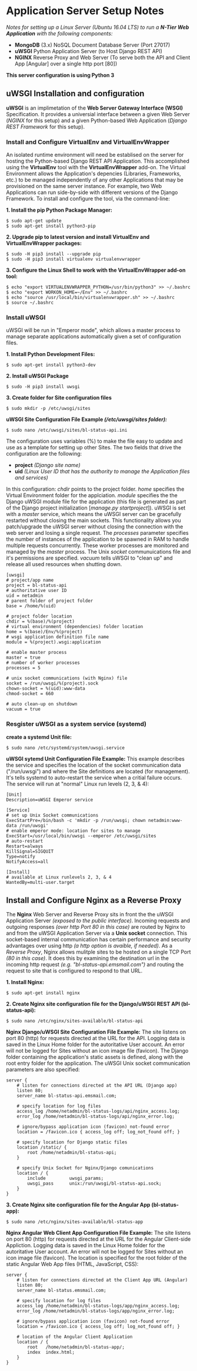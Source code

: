 # Application Server Setup Notes
*Notes for setting up a Linux Server (Ubuntu 16.04 LTS) to run a **N-Tier Web Application** with the following components:*
* **MongoDB** (3.x) NoSQL Document Database Server (Port 27017)
* **uWSGI** Python Application Server (to Host Django REST API)
* **NGINX** Reverse Proxy and Web Server (To serve both the API and Client App [Angular] over a single http port [80])

**This server configuration is using Python 3**

## uWSGI Installation and configuration
**uWSGI** is an implimetation of the **Web Server Gateway Interface (WSGI)** Specification. It provides a universial interface 
between a given Web Server (*NGINX* for this setup) and a given Python-based Web Application (*Django REST Framework* 
for this setup).

### Install and Configure VirtualEnv and VirtualEnvWrapper
An isolated runtime environment will need be establised on the server for hosting the Python-based Django REST API Application.  This accomplished using the **VirtualEnv** tool with the **VirtualEnvWrapper** add-on.  The Virtual Environment allows the Application's depencies (Libraries, Frameworks, etc.) to be managed independently of any other Applications that may be provisioned on the same server instance. For example, two Web Applications can run side-by-side with different versions of the Django Framework. To install and configure the tool, via the command-line:

**1. Install the pip Python Package Manager:**
```
$ sudo apt-get update
$ sudo apt-get install python3-pip
```

**2. Upgrade pip to latest version and install VirtualEnv and VirtualEnvWrapper packages:**
```
$ sudo -H pip3 install --upgrade pip
$ sudo -H pip3 install virtualenv virtualenvwrapper
```

**3. Configure the Linux Shell to work with the VirtualEnvWrapper add-on tool:**
```
$ echo "export VIRTUALENVWRAPPER_PYTHON=/usr/bin/python3" >> ~/.bashrc
$ echo "export WORKON_HOME=~/Env" >> ~/.bashrc
$ echo "source /usr/local/bin/virtualenvwrapper.sh" >> ~/.bashrc
$ source ~/.bashrc
```
### Install uWSGI
uWSGI will be run in "Emperor mode", which allows a master process to manage separate applications automatically given a set of configuration files.

**1. Install Python Development Files:**
```
$ sudo apt-get install python3-dev
```
**2. Install uWSGI Package**
```
$ sudo -H pip3 install uwsgi
```
**3. Create folder for Site configuration files**
```
$ sudo mkdir -p /etc/uwsgi/sites
```
**uWSGI Site Configuration File Example *(/etc/uwsgi/sites folder):***
```
$ sudo nano /etc/uwsgi/sites/bl-status-api.ini
```

The configuration uses variables (%) to make the file easy to update and use as a template for setting up other Sites.  The two fields that drive the configuration are the following: 

* **project** *(Django site name)* 
* **uid** *(Linux User ID that has the authority to manage the Application files and services)*

In this configuration: *chdir* points to the project folder. *home* specifies the Virtual Environment folder for the applciation. *module* specifies the the Django uWSGI module file for the application (this file is generated as part of the Django project initialization [*manage.py startproject*]).  uWSGI is set with a *master* service, which means the uWSGI server can be gracefully restarted without closing the main sockets. This functionality allows you patch/upgrade the uWSGI server without closing the connection with the web server and losing a single request. The *processes* parameter specifies the number of instances of the application to be spawned in RAM to handle multiple requests concurrently.  These worker processes are monitored and managed by the *master* process. The Unix *socket* communuications file and it's permissions are specified.  *vacuum* tells uWSGI to "clean up" and release all used resources when shutting down.
```
[uwsgi]
# project/app name
project = bl-status-api
# authoritative user ID
uid = netadmin
# parent folder of project folder
base = /home/%(uid)

# project folder location
chdir = %(base)/%(project)
# virtual environment (dependencies) folder location
home = %(base)/Env/%(project)
# wsgi application definition file name
module = %(project).wsgi:application

# enable master process
master = true
# number of worker processes
processes = 5

# unix socket communications (with Nginx) file
socket = /run/uwsgi/%(project).sock
chown-socket = %(uid):www-data
chmod-socket = 660

# auto clean-up on shutdown
vacuum = true
```

### Resgister uWSGI as a system service (systemd)

**create a systemd Unit file:**
```
$ sudo nano /etc/systemd/system/uwsgi.service
```

**uWSGI sytemd Unit Configuration File Example:**
This example describes the service and specifies the location of the socket communication data ("/run/uwsgi") and where the Site definitions are located (for management). It's tells systemd to auto-restart the service when a critial failure occurs.  The service will run at "normal" Linux run levels (2, 3, & 4):
```
[Unit]
Description=uWSGI Emperor service

[Service]
# set up Unix Socket communications
ExecStartPre=/bin/bash -c 'mkdir -p /run/uwsgi; chown netadmin:www-data /run/uwsgi'
# enable emperor mode: location for sites to manage
ExecStart=/usr/local/bin/uwsgi --emperor /etc/uwsgi/sites
# auto-restart
Restart=always
KillSignal=SIGQUIT
Type=notify
NotifyAccess=all

[Install]
# available at Linux runlevels 2, 3, & 4
WantedBy=multi-user.target
```

## Install and Configure Nginx as a Reverse Proxy
The **Nginx** Web Server and Reverse Proxy sits in front the the uWSGI Application Server *(exposed to the public interface)*. Incoming requests and outgoing responses *(over http Port 80 in this case)* are routed by Nginx to and from the uWSGI Application Server via a **Unix socket** connection.  This socket-based internal communication has certain performance and security advantages over using http *(a http option is avaible, if needed)*.  As a *Reverse Proxy*, Nginx allows mulitple sites to be hosted on a single TCP Port *(80 in this case)*. It does this by examining the destination url in the incoming http request *(e.g. "bl-status-api.emsmail.com")* and routing the request to site that is configured to respond to that URL. 

**1. Install Nginx:**
```
$ sudo apt-get install nginx
```

**2. Create Nginx site configuration file for the Django/uWSGI REST API (bl-status-api):**
```
$ sudo nano /etc/nginx/sites-available/bl-status-api
```

**Nginx Django/uWSGI Site Configuration File Example:**
The site listens on port 80 (http) for requests directed at the URL for the API. Logging data is saved in the Linux Home folder for the autoritative User account.  An error will not be logged for Sites without an icon image file (favicon).  The Django folder containing the application's static assets is defined, along with the root entry folder for the application. The uWSGI Unix socket communication parameters are also specified:
```
server {
    # listen for connections directed at the API URL (Django app)
    listen 80;
    server_name bl-status-api.emsmail.com;
    
    # specify location for log files
    access_log /home/netadmin/bl-status-logs/api/nginx_access.log;
    error_log /home/netadmin/bl-status-logs/api/nginx_error.log;

    # ignore/bypass application icon (favicon) not-found error
    location = /favicon.ico { access_log off; log_not_found off; }
    
    # specify location for Django static files
    location /static/ {
        root /home/netadmin/bl-status-api;
    }

    # specify Unix Socket for Nginx/Django comunications
    location / {
        include         uwsgi_params;
        uwsgi_pass      unix:/run/uwsgi/bl-status-api.sock;
    }
}
```

**3. Create Nginx site configuration file for the Angular App (bl-status-app):**
```
$ sudo nano /etc/nginx/sites-available/bl-status-app
```

**Nginx Angular Web Client App Configuration File Example:**
The site listens on port 80 (http) for requests directed at the URL for the Angular Client-side Appliction. Logging data is saved in the Linux Home folder for the autoritative User account.  An error will not be logged for Sites without an icon image file (favicon). The location is specified for the root folder of the static Angular Web App files (HTML, JavaScript, CSS):
```
server {
    # listen for connections directed at the Client App URL (Angular)
    listen 80;
    server_name bl-status.emsmail.com;
    
    # specify location for log files
    access_log /home/netadmin/bl-status-logs/app/nginx_access.log;
    error_log /home/netadmin/bl-status-logs/app/nginx_error.log;

    # ignore/bypass application icon (favicon) not-found error
    location = /favicon.ico { access_log off; log_not_found off; }
    
    # location of the Angular Client Application
    location / {
        root   /home/netadmin/bl-status-app/;
        index  index.html;
    }
}
```
